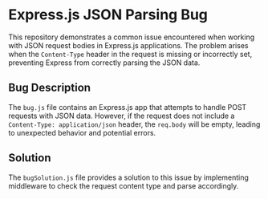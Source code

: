 # Express.js JSON Parsing Bug

This repository demonstrates a common issue encountered when working with JSON request bodies in Express.js applications.  The problem arises when the `Content-Type` header in the request is missing or incorrectly set, preventing Express from correctly parsing the JSON data.

## Bug Description

The `bug.js` file contains an Express.js app that attempts to handle POST requests with JSON data. However, if the request does not include a `Content-Type: application/json` header, the `req.body` will be empty, leading to unexpected behavior and potential errors. 

## Solution

The `bugSolution.js` file provides a solution to this issue by implementing middleware to check the request content type and parse accordingly. 

